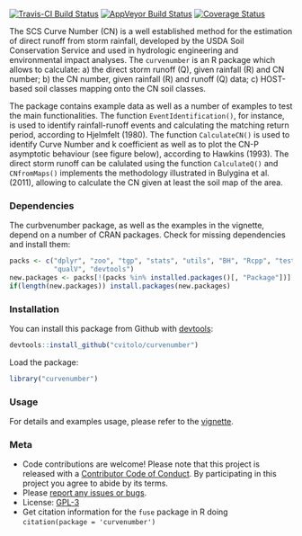 
<!-- Edit the README.Rmd only!!! The README.md is generated automatically from README.Rmd. -->
[![Travis-CI Build Status](https://travis-ci.org/cvitolo/r_CurveNumber.svg?branch=master)](https://travis-ci.org/cvitolo/r_CurveNumber) [![AppVeyor Build Status](https://ci.appveyor.com/api/projects/status/github/cvitolo/r_CurveNumber?branch=master&svg=true)](https://ci.appveyor.com/project/cvitolo/r_CurveNumber) [![Coverage Status](https://img.shields.io/codecov/c/github/cvitolo/r_CurveNumber/master.svg)](https://codecov.io/github/cvitolo/r_CurveNumber?branch=master)

The SCS Curve Number (CN) is a well established method for the estimation of direct runoff from storm rainfall, developed by the USDA Soil Conservation Service and used in hydrologic engineering and environmental impact analyses. The `curvenumber` is an R package which allows to calculate: a) the direct storm runoff (Q), given rainfall (R) and CN number; b) the CN number, given rainfall (R) and runoff (Q) data; c) HOST-based soil classes mapping onto the CN soil classes.

The package contains example data as well as a number of examples to test the main functionalities. The function `EventIdentification()`, for instance, is used to identify rainfall-runoff events and calculating the matching return period, according to Hjelmfelt (1980). The function `CalculateCN()` is used to identify Curve Number and k coefficient as well as to plot the CN-P asymptotic behaviour (see figure below), according to Hawkins (1993). The direct storm runoff can be calulated using the function `CalculateQ()` and `CNfromMaps()` implements the methodology illustrated in Bulygina et al. (2011), allowing to calculate the CN given at least the soil map of the area.

### Dependencies

The curbvenumber package, as well as the examples in the vignette, depend on a number of CRAN packages. Check for missing dependencies and install them:

``` r
packs <- c("dplyr", "zoo", "tgp", "stats", "utils", "BH", "Rcpp", "testthat",
           "qualV", "devtools")
new.packages <- packs[!(packs %in% installed.packages()[, "Package"])]
if(length(new.packages)) install.packages(new.packages)
```

### Installation

You can install this package from Github with [devtools](https://github.com/hadley/devtools):

``` r
devtools::install_github("cvitolo/curvenumber")
```

Load the package:

``` r
library("curvenumber")
```

### Usage

For details and examples usage, please refer to the [vignette](vignettes/curvenumber_vignette.Rmd).

### Meta

-   Code contributions are welcome! Please note that this project is released with a [Contributor Code of Conduct](CONDUCT.md). By participating in this project you agree to abide by its terms.
-   Please [report any issues or bugs](https://github.com/cvitolo/fuse/issues).
-   License: [GPL-3](https://opensource.org/licenses/GPL-3.0)
-   Get citation information for the `fuse` package in R doing `citation(package = 'curvenumber')`
